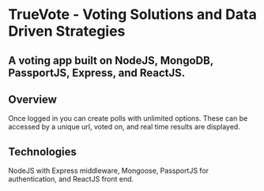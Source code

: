 # TrueVote - Voting Solutions and Data Driven Strategies

## A voting app built on NodeJS, MongoDB, PassportJS, Express, and ReactJS.

## Overview

Once logged in you can create polls with unlimited options. These can be accessed by a unique url, voted on, and real time results are displayed.

## Technologies

NodeJS with Express middleware, Mongoose, PassportJS for authentication, and ReactJS front end.


